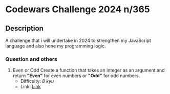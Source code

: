 # Codewars Challenge 2024 n/365

## Description

A challenge that i will undertake in 2024 to strengthen my JavaScript language and also hone my programming logic.

### Question and others

1. Even or Odd
   Create a function that takes an integer as an argument and return **"Even"** for even numbers or **"Odd"** for odd numbers.
   - Difficulty: _8 kyu_
   - Link: [Link](https://www.codewars.com/kata/53da3dbb4a5168369a0000fe)
